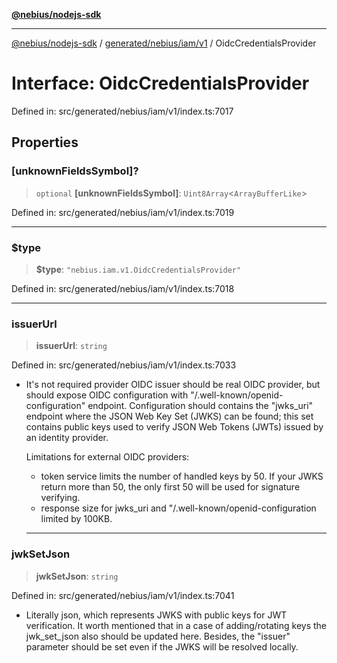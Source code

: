 [**@nebius/nodejs-sdk**](../../../../../README.md)

---

[@nebius/nodejs-sdk](../../../../../README.md) / [generated/nebius/iam/v1](../README.md) / OidcCredentialsProvider

# Interface: OidcCredentialsProvider

Defined in: src/generated/nebius/iam/v1/index.ts:7017

## Properties

### \[unknownFieldsSymbol\]?

> `optional` **\[unknownFieldsSymbol\]**: `Uint8Array`\<`ArrayBufferLike`\>

Defined in: src/generated/nebius/iam/v1/index.ts:7019

---

### $type

> **$type**: `"nebius.iam.v1.OidcCredentialsProvider"`

Defined in: src/generated/nebius/iam/v1/index.ts:7018

---

### issuerUrl

> **issuerUrl**: `string`

Defined in: src/generated/nebius/iam/v1/index.ts:7033

- It's not required provider OIDC issuer should be real OIDC provider, but should expose OIDC configuration
  with "/.well-known/openid-configuration" endpoint. Configuration should contains the "jwks_uri" endpoint
  where the JSON Web Key Set (JWKS) can be found; this set contains public keys used to verify
  JSON Web Tokens (JWTs) issued by an identity provider.

  Limitations for external OIDC providers:
  - token service limits the number of handled keys by 50. If your JWKS return more than 50,
    the only first 50 will be used for signature verifying.
  - response size for jwks_uri and "/.well-known/openid-configuration limited by 100KB.

  ***

### jwkSetJson

> **jwkSetJson**: `string`

Defined in: src/generated/nebius/iam/v1/index.ts:7041

- Literally json, which represents JWKS with public keys for JWT verification.
  It worth mentioned that in a case of adding/rotating keys the jwk_set_json also should be updated here.
  Besides, the "issuer" parameter should be set even if the JWKS will be resolved locally.

